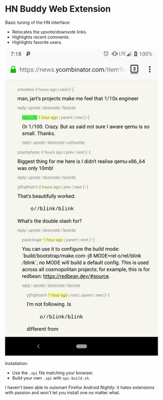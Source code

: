 # HN Buddy Web Extension

Basic tuning of the HN interface:

- Relocates the upvote/downvote links.
- Highlights recent comments.
- Highlights favorite users.

![](screenshot.png)

Installation:

- Use the `.xpi` file matching your browser.
- Build your own `.xpi` with `xpi-build.sh`.

I haven't been able to outsmart Firefox Android Nightly: it hates extensions with passion and won't let you install one no matter what.
